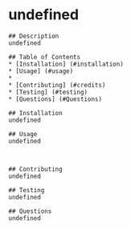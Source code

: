 # undefined

    ## Description
    undefined

    ## Table of Contents
    * [Installation] (#installation)
    * [Usage] (#usage)
    * 
    * [Contributing] (#credits)
    * [Testing] (#testing)
    * [Questions] (#Questions)
    
    ## Installation
    undefined

    ## Usage
    undefined



    ## Contributing
    undefined

    ## Testing
    undefined

    ## Questions
    undefined
